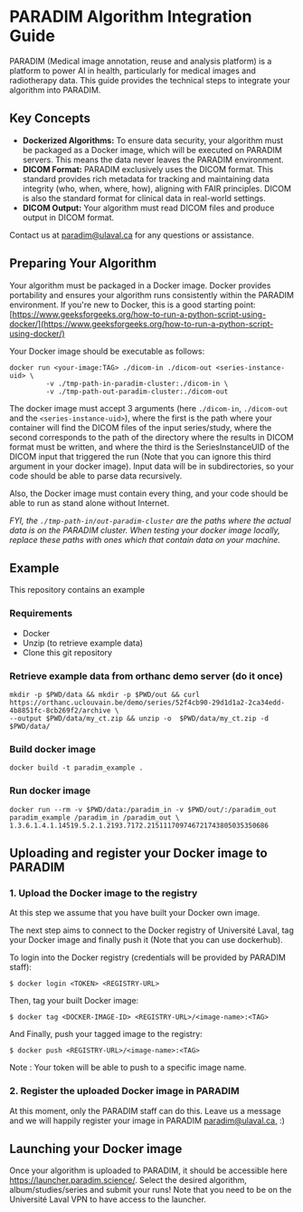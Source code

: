 # PARADIM Algorithm Integration Guide

PARADIM (Medical image annotation, reuse and analysis platform) is a platform to power AI in health, particularly for medical images and radiotherapy data. This guide provides the technical steps to integrate your algorithm into PARADIM.

## Key Concepts

* **Dockerized Algorithms:** To ensure data security, your algorithm must be packaged as a Docker image, which will be executed on PARADIM servers. This means the data never leaves the PARADIM environment.
* **DICOM Format:** PARADIM exclusively uses the DICOM format. This standard provides rich metadata for tracking and maintaining data integrity (who, when, where, how), aligning with FAIR principles. DICOM is also the standard format for clinical data in real-world settings.
* **DICOM Output:** Your algorithm must read DICOM files and produce output in DICOM format.

Contact us at [paradim@ulaval.ca](mailto:paradim@ulaval.ca) for any questions or assistance.

## Preparing Your Algorithm

Your algorithm must be packaged in a Docker image. Docker provides portability and ensures your algorithm runs consistently within the PARADIM environment. If you're new to Docker, this is a good starting point: [https://www.geeksforgeeks.org/how-to-run-a-python-script-using-docker/](https://www.geeksforgeeks.org/how-to-run-a-python-script-using-docker/)

Your Docker image should be executable as follows:

```shell
docker run <your-image:TAG> ./dicom-in ./dicom-out <series-instance-uid> \
         -v ./tmp-path-in-paradim-cluster:./dicom-in \
         -v ./tmp-path-out-paradim-cluster:./dicom-out
```

The docker image must accept 3 arguments (here `./dicom-in`, `./dicom-out` and the `<series-instance-uid>`), 
where the first is the path where your container will find the DICOM files of the input series/study,
where the second corresponds to the path of the directory where the results in DICOM format must be written, 
and where the third is the SeriesInstanceUID of the DICOM input that triggered the run 
(Note that you can ignore this third argument in your docker image).
Input data will be in subdirectories, so your code should be able to parse data recursively.

Also, the Docker image must contain every thing, and your code should be able to run as stand alone without Internet.

_FYI, the `./tmp-path-in/out-paradim-cluster` are the paths where the actual data is on the PARADIM cluster._
_When testing your docker image locally, replace these paths with ones which that contain data on your machine._


## Example

This repository contains an example

### Requirements 
- Docker
- Unzip (to retrieve example data)
- Clone this git repository

### Retrieve example data from orthanc demo server (do it once)
```shell
mkdir -p $PWD/data && mkdir -p $PWD/out && curl  https://orthanc.uclouvain.be/demo/series/52f4cb90-29d1d1a2-2ca34edd-4b8851fc-8cb269f2/archive \
--output $PWD/data/my_ct.zip && unzip -o  $PWD/data/my_ct.zip -d $PWD/data/
```

### Build docker image
```shell
docker build -t paradim_example .
```

### Run docker image
```shell
docker run --rm -v $PWD/data:/paradim_in -v $PWD/out/:/paradim_out paradim_example /paradim_in /paradim_out \
1.3.6.1.4.1.14519.5.2.1.2193.7172.215111709746721743805035350686
```


## Uploading and register your Docker image to PARADIM
### 1. Upload the Docker image to the registry
At this step we assume that you have built your Docker own image. 

The next step aims to connect to the Docker registry of Université Laval, 
tag your Docker image and finally push it (Note that you can use dockerhub).

To login into the Docker registry (credentials will be provided by PARADIM staff):
```shell
$ docker login <TOKEN> <REGISTRY-URL>
```

Then, tag your built Docker image:
```shell
$ docker tag <DOCKER-IMAGE-ID> <REGISTRY-URL>/<image-name>:<TAG>
```

And Finally, push your tagged image to the registry:
```shell
$ docker push <REGISTRY-URL>/<image-name>:<TAG>
```

Note : Your token will be able to push to a specific image name.

### 2. Register the uploaded Docker image in PARADIM
At this moment, only the PARADIM staff can do this. 
Leave us a message and we will happily register your image in PARADIM  [paradim@ulaval.ca,](mailto:paradim@ulaval.ca) :)

## Launching your Docker image
Once your algorithm is uploaded to PARADIM, it should be accessible here https://launcher.paradim.science/.
Select the desired algorithm, album/studies/series and submit your runs!
Note that you need to be on the Université Laval VPN to have access to the launcher.



